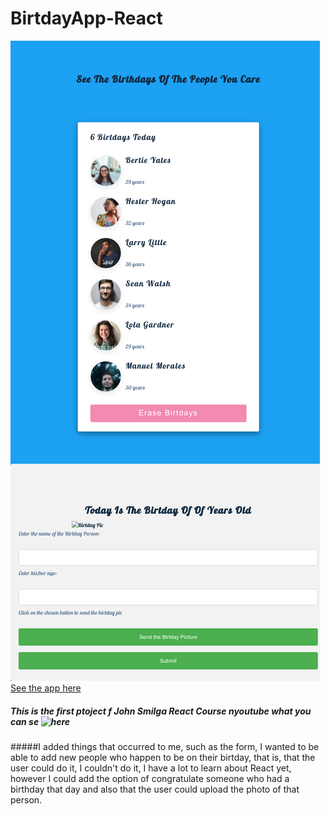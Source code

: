 # BirtdayApp-React
![alt text](https://github.com/Angstromico/BirtdayApp-React/blob/master/manuel-morales-birtday-app.netlify.app_%20(1).png)
[See the app here](https://manuel-morales-birtday-app.netlify.app/)
##### This is the first ptoject f John Smilga React Course nyoutube what you can se ![here](https://react-projects-1-birthday-reminder.netlify.app/)
#####I added things that occurred to me, such as the form, I wanted to be able to add new people who happen to be on  their birtday, that is, that the user could do it, I couldn't do it, I have a lot to learn about React yet, however I could add the option of congratulate someone who had a birthday that day and also that the user could upload the photo of that person.
